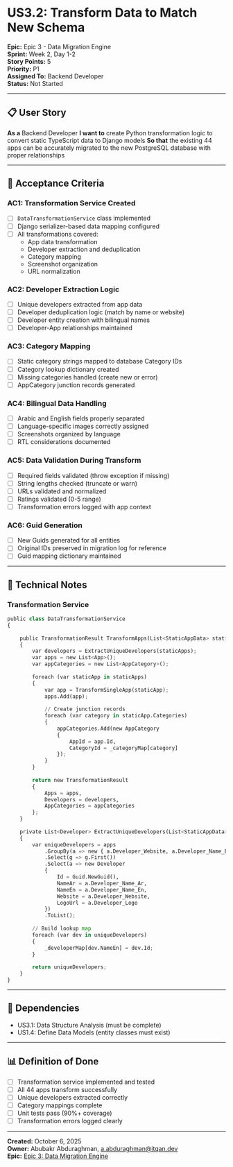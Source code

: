 # US3.2: Transform Data to Match New Schema

**Epic:** Epic 3 - Data Migration Engine  
**Sprint:** Week 2, Day 1-2  
**Story Points:** 5  
**Priority:** P1  
**Assigned To:** Backend Developer  
**Status:** Not Started

---

## 📋 User Story

**As a** Backend Developer
**I want to** create Python transformation logic to convert static TypeScript data to Django models
**So that** the existing 44 apps can be accurately migrated to the new PostgreSQL database with proper relationships

---

## 🎯 Acceptance Criteria

### AC1: Transformation Service Created
- [ ] `DataTransformationService` class implemented
- [ ] Django serializer-based data mapping configured
- [ ] All transformations covered:
  - App data transformation
  - Developer extraction and deduplication
  - Category mapping
  - Screenshot organization
  - URL normalization

### AC2: Developer Extraction Logic
- [ ] Unique developers extracted from app data
- [ ] Developer deduplication logic (match by name or website)
- [ ] Developer entity creation with bilingual names
- [ ] Developer-App relationships maintained

### AC3: Category Mapping
- [ ] Static category strings mapped to database Category IDs
- [ ] Category lookup dictionary created
- [ ] Missing categories handled (create new or error)
- [ ] AppCategory junction records generated

### AC4: Bilingual Data Handling
- [ ] Arabic and English fields properly separated
- [ ] Language-specific images correctly assigned
- [ ] Screenshots organized by language
- [ ] RTL considerations documented

### AC5: Data Validation During Transform
- [ ] Required fields validated (throw exception if missing)
- [ ] String lengths checked (truncate or warn)
- [ ] URLs validated and normalized
- [ ] Ratings validated (0-5 range)
- [ ] Transformation errors logged with app context

### AC6: Guid Generation
- [ ] New Guids generated for all entities
- [ ] Original IDs preserved in migration log for reference
- [ ] Guid mapping dictionary maintained

---

## 📝 Technical Notes

### Transformation Service
```python
public class DataTransformationService
{
    
    public TransformationResult TransformApps(List<StaticAppData> staticApps)
    {
        var developers = ExtractUniqueDevelopers(staticApps);
        var apps = new List<App>();
        var appCategories = new List<AppCategory>();
        
        foreach (var staticApp in staticApps)
        {
            var app = TransformSingleApp(staticApp);
            apps.Add(app);
            
            // Create junction records
            foreach (var category in staticApp.Categories)
            {
                appCategories.Add(new AppCategory
                {
                    AppId = app.Id,
                    CategoryId = _categoryMap[category]
                });
            }
        }
        
        return new TransformationResult
        {
            Apps = apps,
            Developers = developers,
            AppCategories = appCategories
        };
    }
    
    private List<Developer> ExtractUniqueDevelopers(List<StaticAppData> apps)
    {
        var uniqueDevelopers = apps
            .GroupBy(a => new { a.Developer_Website, a.Developer_Name_En })
            .Select(g => g.First())
            .Select(a => new Developer
            {
                Id = Guid.NewGuid(),
                NameAr = a.Developer_Name_Ar,
                NameEn = a.Developer_Name_En,
                Website = a.Developer_Website,
                LogoUrl = a.Developer_Logo
            })
            .ToList();
        
        // Build lookup map
        foreach (var dev in uniqueDevelopers)
        {
            _developerMap[dev.NameEn] = dev.Id;
        }
        
        return uniqueDevelopers;
    }
}
```

---

## 🔗 Dependencies
- US3.1: Data Structure Analysis (must be complete)
- US1.4: Define Data Models (entity classes must exist)

---

## 📊 Definition of Done
- [ ] Transformation service implemented and tested
- [ ] All 44 apps transform successfully
- [ ] Unique developers extracted correctly
- [ ] Category mappings complete
- [ ] Unit tests pass (90%+ coverage)
- [ ] Transformation errors logged clearly

---

**Created:** October 6, 2025  
**Owner:** Abubakr Abduraghman, a.abduraghman@itqan.dev  
**Epic:** [Epic 3: Data Migration Engine](../epics/epic-3-data-migration-engine.md)
